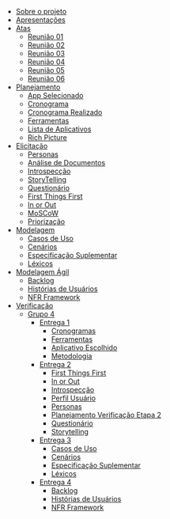 <!-- docs/_sidebar.md -->

- [Sobre o projeto](home.md)
- [Apresentações](planejamento/apresentacoes.md)
- [Atas](#)
  - [Reunião 01](atas/reuniao01.md)
  - [Reunião 02](atas/reuniao02.md)
  - [Reunião 03](atas/reuniao03.md)
  - [Reunião 04](atas/reuniao04.md)
  - [Reunião 05](atas/reuniao05.md)
  - [Reunião 06](atas/reuniao06.md)
- [Planejamento](#)
  - [App Selecionado](planejamento/app_selecionado.md)
  - [Cronograma](planejamento/cronograma.md)
  - [Cronograma Realizado](planejamento/cronograma_realizado.md)
  - [Ferramentas](planejamento/ferramentas.md)
  - [Lista de Aplicativos](planejamento/lista_de_aplicativos.md)
  - [Rich Picture](planejamento/richpicture.md)
- [Elicitação](#)
  - [Personas](elicitacao/personas.md)
  - [Análise de Documentos](elicitacao/analise-de-documentos.md)
  - [Introspecção](elicitacao/introspeccao.md)
  - [StoryTelling](elicitacao/storytelling.md)
  - [Questionário](elicitacao/questionario.md)
  - [First Things First](elicitacao/first_things_first.md)
  - [In or Out](elicitacao/in_or_out.md)
  - [MoSCoW](elicitacao/moscow.md)
  - [Priorização](elicitacao/priorizacao.md)
- [Modelagem](#)
  - [Casos de Uso](modelagem/casos_de_uso.md)
  - [Cenários](modelagem/cenarios.md)
  - [Especificação Suplementar](modelagem/especificacao_suplementar.md)
  - [Léxicos](modelagem/lexicos.md)
- [Modelagem Ágil](#)
  - [Backlog](modelagem/agil/backlog.md)
  - [Histórias de Usuários](modelagem/agil/historias_de_usuarios.md)
  - [NFR Framework](modelagem/agil/nfr_framework.md)
- [Verificação](#)
  - [Grupo 4](#)
    - [Entrega 1](#)
      - [Cronogramas](verificacao/entrega_1/verificacao_cronogramas.md)
      - [Ferramentas](verificacao/entrega_1/verificacao_ferramentas.md)
      - [Aplicativo Escolhido](verificacao/entrega_1/verificacao_aplicativos_escolhidos.md)
      - [Metodologia](verificacao/entrega_1/verificacao_metodologias.md)
    - [Entrega 2](#)
      - [First Things First](verificacao/entrega_2/first_things_first.md)
      - [In or Out](verificacao/entrega_2/in_or_out.md)
      - [Introspecção](verificacao/entrega_2/introspeccao.md)
      - [Perfil Usuário](verificacao/entrega_2/perfil_usuario.md)
      - [Personas](verificacao/entrega_2/personas.md)
      - [Planejamento Verificação Etapa 2](verificacao/entrega_2/planejamento_verificacao_etapa2.md)
      - [Questionário](verificacao/entrega_2/questionario.md)
      - [Storytelling](verificacao/entrega_2/storytelling.md)
    - [Entrega 3](#)
      - [Casos de Uso](verificacao/entrega_3/verificacao_casos-de-uso.md)
      - [Cenários](verificacao/entrega_3/verificacao_cenarios.md)
      - [Especificação Suplementar](verificacao/entrega_3/verificacao_especificacao-suplementar.md)
      - [Léxicos](verificacao/entrega_3/verificacao_lexicos.md)
    - [Entrega 4](#)
      - [Backlog](verificacao/entrega_4/backlog_g4.md)
      - [Histórias de Usuários](verificacao/entrega_4/historias_usuario_g4.md)
      - [NFR Framework](verificacao/entrega_4/nfr_framework_g4.md) 
  
<!-- [Pré-Rastreabilidade]
- [Modelagem]
- [Análise]
- [Pós-Rastreabilidade]
- [Conclusão]
- [Apresentações] --!>

